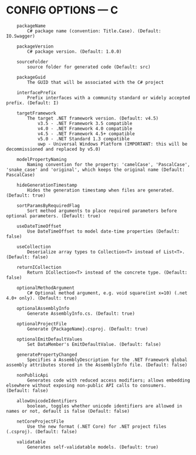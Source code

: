 # CONFIG OPTIONS — C

        packageName
            C# package name (convention: Title.Case). (Default: IO.Swagger)

        packageVersion
            C# package version. (Default: 1.0.0)

        sourceFolder
            source folder for generated code (Default: src)

        packageGuid
            The GUID that will be associated with the C# project

        interfacePrefix
            Prefix interfaces with a community standard or widely accepted prefix. (Default: I)

        targetFramework
            The target .NET framework version. (Default: v4.5)
                v3.5 - .NET Framework 3.5 compatible
                v4.0 - .NET Framework 4.0 compatible
                v4.5 - .NET Framework 4.5+ compatible
                v5.0 - .NET Standard 1.3 compatible
                uwp - Universal Windows Platform (IMPORTANT: this will be decommissioned and replaced by v5.0)

        modelPropertyNaming
            Naming convention for the property: 'camelCase', 'PascalCase', 'snake_case' and 'original', which keeps the original name (Default: PascalCase)

        hideGenerationTimestamp
            Hides the generation timestamp when files are generated. (Default: true)

        sortParamsByRequiredFlag
            Sort method arguments to place required parameters before optional parameters. (Default: true)

        useDateTimeOffset
            Use DateTimeOffset to model date-time properties (Default: false)

        useCollection
            Deserialize array types to Collection<T> instead of List<T>. (Default: false)

        returnICollection
            Return ICollection<T> instead of the concrete type. (Default: false)

        optionalMethodArgument
            C# Optional method argument, e.g. void square(int x=10) (.net 4.0+ only). (Default: true)

        optionalAssemblyInfo
            Generate AssemblyInfo.cs. (Default: true)

        optionalProjectFile
            Generate {PackageName}.csproj. (Default: true)

        optionalEmitDefaultValues
            Set DataMember's EmitDefaultValue. (Default: false)

        generatePropertyChanged
            Specifies a AssemblyDescription for the .NET Framework global assembly attributes stored in the AssemblyInfo file. (Default: false)

        nonPublicApi
            Generates code with reduced access modifiers; allows embedding elsewhere without exposing non-public API calls to consumers. (Default: false)

        allowUnicodeIdentifiers
            boolean, toggles whether unicode identifiers are allowed in names or not, default is false (Default: false)

        netCoreProjectFile
            Use the new format (.NET Core) for .NET project files (.csproj). (Default: false)

        validatable
            Generates self-validatable models. (Default: true)
